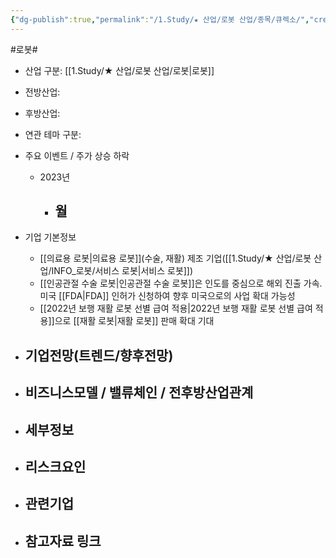 ```yaml
---
{"dg-publish":true,"permalink":"/1.Study/★ 산업/로봇 산업/종목/큐렉소/","created":"2024-11-20T21:02:28.076+09:00","updated":"2025-06-03T20:07:20.231+09:00"}
---
```


#로봇#

- 산업 구분: [[1.Study/★ 산업/로봇 산업/로봇\|로봇]]

- 전방산업: 


- 후방산업: 


- 연관 테마 구분: 



- 주요 이벤트  /  주가 상승 하락
	- 2023년
		- 월
			- 




- 기업 기본정보
	- [[의료용 로봇\|의료용 로봇]](수술, 재활) 제조 기업([[1.Study/★ 산업/로봇 산업/INFO_로봇/서비스 로봇\|서비스 로봇]])
	- [[인공관절 수술 로봇\|인공관절 수술 로봇]]은 인도를 중심으로 해외 진출 가속. 미국 [[FDA\|FDA]] 인허가 신청하여 향후 미국으로의 사업 확대 가능성
	- [[2022년 보행 재활 로봇 선별 급여 적용\|2022년 보행 재활 로봇 선별 급여 적용]]으로 [[재활 로봇\|재활 로봇]] 판매 확대 기대





 - 기업전망(트렌드/향후전망)
	- 





- 비즈니스모델 / 밸류체인 / 전후방산업관계
	- 





- 세부정보
	- 





- 리스크요인
	- 





- 관련기업
	- 




- 참고자료 링크
	- 


